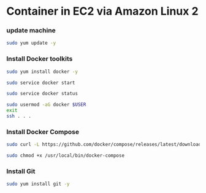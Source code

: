 # Container in EC2 via Amazon Linux 2

### update machine
```bash
sudo yum update -y
```
### Install Docker toolkits
```bash
sudo yum install docker -y
```
```bash
sudo service docker start
```
```bash
sudo service docker status
```
```bash
sudo usermod -aG docker $USER
exit
ssh . . .
```

### Install Docker Compose
```bash
sudo curl -L https://github.com/docker/compose/releases/latest/download/docker-compose-$(uname -s)-$(uname -m) -o /usr/local/bin/docker-compose
```
```bash
sudo chmod +x /usr/local/bin/docker-compose
```

### Install Git
```bash
sudo yum install git -y
```
